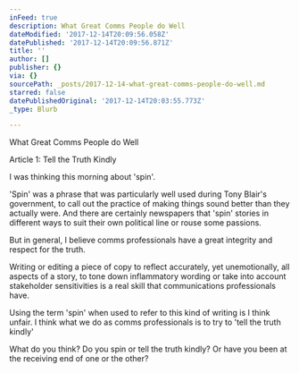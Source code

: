 ```yaml
---
inFeed: true
description: What Great Comms People do Well
dateModified: '2017-12-14T20:09:56.058Z'
datePublished: '2017-12-14T20:09:56.871Z'
title: ''
author: []
publisher: {}
via: {}
sourcePath: _posts/2017-12-14-what-great-comms-people-do-well.md
starred: false
datePublishedOriginal: '2017-12-14T20:03:55.773Z'
_type: Blurb

---
```

What Great Comms People do Well

Article 1: Tell the Truth Kindly

I was thinking this morning about 'spin'.

'Spin' was a phrase that was particularly well used during Tony Blair's government, to call out the practice of making things sound better than they actually were. And there are certainly newspapers that 'spin' stories in different ways to suit their own political line or rouse some passions.

But in general, I believe comms professionals have a great integrity and respect for the truth. 

Writing or editing a piece of copy to reflect accurately, yet unemotionally, all aspects of a story, to tone down inflammatory wording or take into account stakeholder sensitivities is a real skill that communications professionals have.

Using the term 'spin' when used to refer to this kind of writing is I think unfair. I think what we do as comms professionals is to try to 'tell the truth kindly'

What do you think? Do you spin or tell the truth kindly? Or have you been at the receiving end of one or the other?